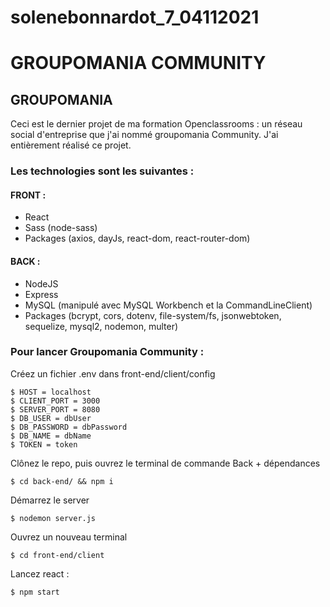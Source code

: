 # solenebonnardot_7_04112021
# GROUPOMANIA COMMUNITY


## GROUPOMANIA

Ceci est le dernier projet de ma formation Openclassrooms : un réseau social d'entreprise que j'ai nommé groupomania Community.
J'ai entièrement réalisé ce projet.
### Les technologies sont les suivantes :
#### FRONT : 
- React
- Sass (node-sass)
- Packages (axios, dayJs, react-dom, react-router-dom)
#### BACK : 
- NodeJS
- Express
- MySQL (manipulé avec MySQL Workbench et la CommandLineClient)
- Packages (bcrypt, cors, dotenv, file-system/fs, jsonwebtoken, sequelize, mysql2, nodemon, multer)



### Pour lancer Groupomania Community :
Créez un fichier .env dans front-end/client/config
```
$ HOST = localhost
$ CLIENT_PORT = 3000
$ SERVER_PORT = 8080
$ DB_USER = dbUser
$ DB_PASSWORD = dbPassword
$ DB_NAME = dbName
$ TOKEN = token
```
Clônez le repo, puis ouvrez le terminal de commande
Back + dépendances
```
$ cd back-end/ && npm i
```
Démarrez le server
```
$ nodemon server.js
```
Ouvrez un nouveau terminal
```
$ cd front-end/client
```
Lancez react :
```
$ npm start
```
